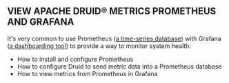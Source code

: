 ## VIEW APACHE DRUID® METRICS PROMETHEUS AND GRAFANA

It's very common to use Prometheus ([a time-series database](https://prometheus.io/)) with Grafana ([a dashboarding tool](https://grafana.com/grafana/)) to provide a way to monitor system health:

- How to install and configure Prometheus
- How to configure Druid to send metric data into a Prometheus database
- How to view metrics from Prometheus in Grafana
